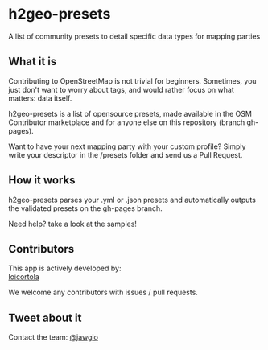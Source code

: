 # h2geo-presets
A list of community presets to detail specific data types for mapping parties

## What it is
Contributing to OpenStreetMap is not trivial for beginners. Sometimes, you just don't want to worry about tags, and would rather focus on what matters: data itself.
  
  h2geo-presets is a list of opensource presets, made available in the OSM Contributor marketplace and for anyone else on this repository (branch gh-pages).
  
  Want to have your next mapping party with your custom profile? Simply write your descriptor in the /presets folder and send us a Pull Request.

## How it works

  h2geo-presets parses your .yml or .json presets and automatically outputs the validated presets on the gh-pages branch.
  
  Need help? take a look at the samples!
  
## Contributors
  This app is actively developed by:  
  [loicortola](https://github.com/loicortola)
  
  We welcome any contributors with issues / pull requests.
  
## Tweet about it

Contact the team: [@jawgio](https://twitter.com/jawgio)

